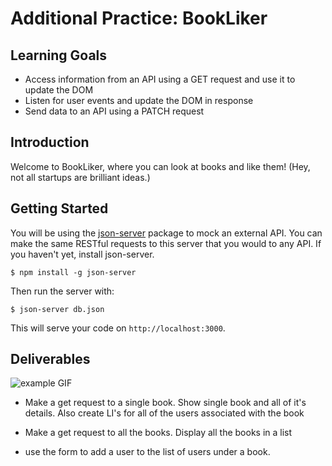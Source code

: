 # Additional Practice: BookLiker

## Learning Goals

- Access information from an API using a GET request and use it to update the
  DOM
- Listen for user events and update the DOM in response
- Send data to an API using a PATCH request

## Introduction

Welcome to BookLiker, where you can look at books and like them! (Hey, not all
startups are brilliant ideas.)

## Getting Started

You will be using the [json-server][] package to mock an external API. You can
make the same RESTful requests to this server that you would to any API. If you
haven't yet, install json-server.

```console
$ npm install -g json-server
```

Then run the server with:

```console
$ json-server db.json
```

This will serve your code on `http://localhost:3000`.

[json-server]: https://github.com/typicode/json-server

## Deliverables

![example GIF](http://curriculum-content.s3.amazonaws.com/module-3/bookliker-example.gif)

- Make a get request to a single book. Show single book and all of it's details. Also create LI's for all of the users associated with the book

- Make a get request to all the books. Display all the books in a list
 
- use the form to add a user to the list of users under a book.
